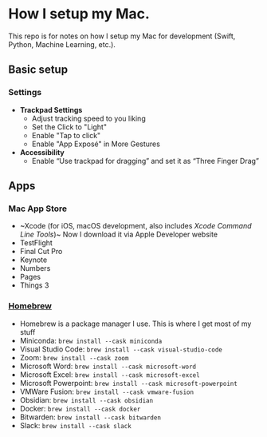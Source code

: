 # How I setup my Mac.
This repo is for notes on how I setup my Mac for development (Swift, Python, Machine Learning, etc.).

## Basic setup
### Settings
* **Trackpad Settings**
  * Adjust tracking speed to you liking
  * Set the Click to "Light"
  * Enable "Tap to click"
  * Enable "App Exposé" in More Gestures
* **Accessibility**
  * Enable “Use trackpad for dragging” and set it as “Three Finger Drag”

## Apps
### Mac App Store
 * ~Xcode (for iOS, macOS development, also includes *Xcode Command Line Tools*)~ Now I download it via Apple Developer website
 * TestFlight
 * Final Cut Pro
 * Keynote
 * Numbers
 * Pages
 * Things 3
### [Homebrew](https://brew.sh)
 * Homebrew is a package manager I use. This is where I get most of my stuff
 * Miniconda: `brew install --cask miniconda`
 * Visual Studio Code: `brew install --cask visual-studio-code`
 * Zoom: `brew install --cask zoom`
 * Microsoft Word: `brew install --cask microsoft-word`
 * Microsoft Excel: `brew install --cask microsoft-excel`
 * Microsoft Powerpoint: `brew install --cask microsoft-powerpoint`
 * VMWare Fusion: `brew install --cask vmware-fusion`
 * Obsidian: `brew install --cask obsidian`
 * Docker: `brew install --cask docker`
 * Bitwarden: `brew install --cask bitwarden`
 * Slack: `brew install --cask slack`


